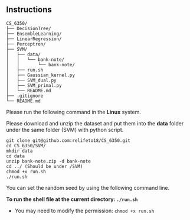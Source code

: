 ## Instructions
```
CS_6350/
├── DecisionTree/
├── EnsembleLearning/
├── LinearRegression/
├── Perceptron/
├── SVM/
│   ├── data/
│   │   └── bank-note/
│   │       └── bank-note/
│   ├── run.sh
│   ├── Gaussian_kernel.py
│   ├── SVM_dual.py
│   ├── SVM_primal.py
│   └── README.md
├── .gitignore
└── README.md
```
Please run the following command in the **Linux** system.

Please download and unzip the dataset and put them into the **data** folder under the same folder (SVM) with python script. 

```
git clone git@github.com:relifeto18/CS_6350.git
cd CS_6350/SVM/
mkdir data
cd data
unzip bank-note.zip -d bank-note
cd ../ (Should be under /SVM)
chmod +x run.sh
./run.sh
```

You can set the random seed by using the following command line.

**To run the shell file at the current directory: `./run.sh`**
- You may need to modify the permission: `chmod +x run.sh`